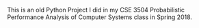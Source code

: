 This is an old Python Project I did in my CSE 3504 Probabilistic Performance Analysis of Computer Systems class in Spring 2018.

